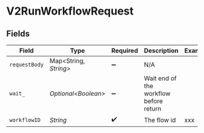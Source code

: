 # V2RunWorkflowRequest


## Fields

| Field                                  | Type                                   | Required                               | Description                            | Example                                |
| -------------------------------------- | -------------------------------------- | -------------------------------------- | -------------------------------------- | -------------------------------------- |
| `requestBody`                          | Map\<String, *String*>                 | :heavy_minus_sign:                     | N/A                                    |                                        |
| `wait_`                                | *Optional\<Boolean>*                   | :heavy_minus_sign:                     | Wait end of the workflow before return |                                        |
| `workflowID`                           | *String*                               | :heavy_check_mark:                     | The flow id                            | xxx                                    |